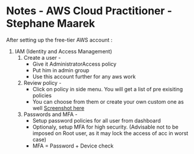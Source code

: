 # Notes - AWS Cloud Practitioner - Stephane Maarek

After setting up the free-tier AWS account :

1. IAM (Identity and Access Management) 
    1. Create a user - <br/>
        * Give it AdministratorAccess policy<br/>
        * Put him in admin group<br/>
        * Use this account further for any aws work<br/>
    2. Review policy - <br/>
        * Click on policy in side menu. You will get a list of pre exisiting policies<br/>
        * You can choose from them or create your own custom one as well
         [Screenshot here](https://ibb.co/ySK1pN1)<br/>
    3. Passwords and MFA - <br/>
        * Setup password policies for all user from dashboard <br/>
        * Optionaly, setup MFA for high security. (Advisable not to be imposed on Root user, as it may lock the access of acc in worst case)<br/>
        * MFA = Password + Device check
          
